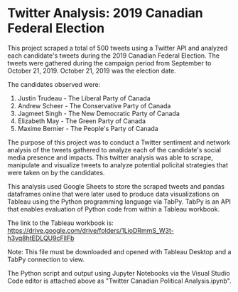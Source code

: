 # Twitter Analysis: 2019 Canadian Federal Election

This project scraped a total of 500 tweets using a Twitter API and analyzed each candidate's tweets during the 2019 Canadian Federal Election.
The tweets were gathered during the campaign period from September to October 21, 2019. October 21, 2019 was the election date.

The candidates observed were:
1. Justin Trudeau - The Liberal Party of Canada
2. Andrew Scheer - The Conservative Party of Canada
3. Jagmeet Singh - The New Democratic Party of Canada
4. Elizabeth May - The Green Party of Canada
5. Maxime Bernier - The People's Party of Canada

The purpose of this project was to conduct a Twitter sentiment and network analysis of the tweets gathered to analyze each of the candidate's social media presence and impacts.
This twitter analysis was able to scrape, manipulate and visualize tweets to analyze potential policital strategies that were taken on by the candidates.

This analysis used Google Sheets to store the scraped tweets and pandas dataframes online that were later used to produce data visualizations on Tableau using the Python programming language via TabPy.
TabPy is an API that enables evaluation of Python code from within a Tableau workbook.

The link to the Tableau workbook is: https://drive.google.com/drive/folders/1LioDRmmS_W3t-h3vq8htEDLQU9cFllFb 

Note: This file must be downloaded and opened with Tableau Desktop and a TabPy connection to view.

The Python script and output using Jupyter Notebooks via the Visual Studio Code editor is attached above as "Twitter Canadian Political Analysis.ipynb".
